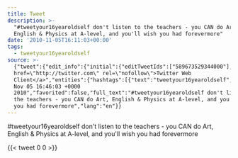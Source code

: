 ```yaml
---
title: Tweet
description: >-
  "#tweetyour16yearoldself don't listen to the teachers - you CAN do Art,
  English & Physics at A-level, and you'll wish you had forevermore"
date: '2010-11-05T16:11:03+00:00'
tags:
  - tweetyour16yearoldself
source: >-
  {"tweet":{"edit_info":{"initial":{"editTweetIds":["589673529344000"],"editableUntil":"2010-11-05T17:46:03.782Z","editsRemaining":"5","isEditEligible":true}},"retweeted":false,"source":"<a
  href=\"http://twitter.com\" rel=\"nofollow\">Twitter Web
  Client</a>","entities":{"hashtags":[{"text":"tweetyour16yearoldself","indices":["0","23"]}],"symbols":[],"user_mentions":[],"urls":[]},"display_text_range":["0","136"],"favorite_count":"0","id_str":"589673529344000","truncated":false,"retweet_count":"0","id":"589673529344000","created_at":"Fri
  Nov 05 16:46:03 +0000
  2010","favorited":false,"full_text":"#tweetyour16yearoldself don't listen to
  the teachers - you CAN do Art, English & Physics at A-level, and you'll wish
  you had forevermore","lang":"en"}}
---
```

#tweetyour16yearoldself don't listen to the teachers - you CAN do Art, English & Physics at A-level, and you'll wish you had forevermore
    
{{< tweet 0 0 >}}
    
